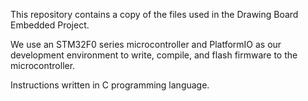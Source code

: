 This repository contains a copy of the files used in the Drawing Board Embedded Project.

We use an STM32F0 series microcontroller and PlatformIO as our development environment to write, compile, and flash firmware to the microcontroller.

Instructions written in C programming language.
